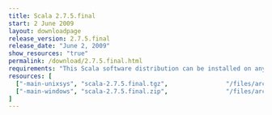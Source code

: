 ```yaml
---
title: Scala 2.7.5.final
start: 2 June 2009
layout: downloadpage
release_version: 2.7.5.final
release_date: "June 2, 2009"
show_resources: "true"
permalink: /download/2.7.5.final.html
requirements: "This Scala software distribution can be installed on any Unix-like or Windows system. It requires the Java runtime version 1.6 or 1.7."
resources: [
  ["-main-unixsys", "scala-2.7.5.final.tgz",                "/files/archive/scala-2.7.5.final.tgz",                   "Mac OS X, Unix, Cygwin",  "16 MB"],
  ["-main-windows", "scala-2.7.5.final.zip",                "/files/archive/scala-2.7.5.final.zip",                   "Windows",                 "16 MB"]
]
---
```




